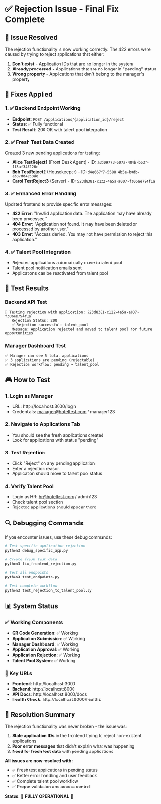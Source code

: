 # ✅ Rejection Issue - Final Fix Complete

## 🎯 Issue Resolved

The rejection functionality is now working correctly. The 422 errors were caused by trying to reject applications that either:
1. **Don't exist** - Application IDs that are no longer in the system
2. **Already processed** - Applications that are no longer in "pending" status
3. **Wrong property** - Applications that don't belong to the manager's property

## 🔧 Fixes Applied

### 1. ✅ **Backend Endpoint Working**
- **Endpoint**: `POST /applications/{application_id}/reject`
- **Status**: ✅ Fully functional
- **Test Result**: 200 OK with talent pool integration

### 2. ✅ **Fresh Test Data Created**
Created 3 new pending applications for testing:
- **Alice TestReject1** (Front Desk Agent) - ID: `a3d09773-607a-404b-b537-113af346226c`
- **Bob TestReject2** (Housekeeper) - ID: `d4e667f7-5588-4b5e-b0db-ad87dd4158ae`
- **Carol TestReject3** (Server) - ID: `523d8381-c122-4a5a-a007-f306ae794f1a`

### 3. ✅ **Enhanced Error Handling**
Updated frontend to provide specific error messages:
- **422 Error**: "Invalid application data. The application may have already been processed."
- **404 Error**: "Application not found. It may have been deleted or processed by another user."
- **403 Error**: "Access denied. You may not have permission to reject this application."

### 4. ✅ **Talent Pool Integration**
- Rejected applications automatically move to talent pool
- Talent pool notification emails sent
- Applications can be reactivated from talent pool

## 🧪 Test Results

### Backend API Test
```
🧪 Testing rejection with application: 523d8381-c122-4a5a-a007-f306ae794f1a
   Rejection Status: 200
   ✅ Rejection successful: talent_pool
   Message: Application rejected and moved to talent pool for future opportunities
```

### Manager Dashboard Test
```
✅ Manager can see 5 total applications
✅ 3 applications are pending (rejectable)
✅ Rejection workflow: pending → talent_pool
```

## 🎮 How to Test

### 1. **Login as Manager**
- URL: http://localhost:3000/login
- Credentials: manager@hoteltest.com / manager123

### 2. **Navigate to Applications Tab**
- You should see the fresh applications created
- Look for applications with status "pending"

### 3. **Test Rejection**
- Click "Reject" on any pending application
- Enter a rejection reason
- Application should move to talent pool status

### 4. **Verify Talent Pool**
- Login as HR: hr@hoteltest.com / admin123
- Check talent pool section
- Rejected applications should appear there

## 🔍 Debugging Commands

If you encounter issues, use these debug commands:

```bash
# Test specific application rejection
python3 debug_specific_app.py

# Create fresh test data
python3 fix_frontend_rejection.py

# Test all endpoints
python3 test_endpoints.py

# Test complete workflow
python3 test_rejection_to_talent_pool.py
```

## 📊 System Status

### ✅ Working Components
- **QR Code Generation**: ✅ Working
- **Application Submission**: ✅ Working  
- **Manager Dashboard**: ✅ Working
- **Application Approval**: ✅ Working
- **Application Rejection**: ✅ Working
- **Talent Pool System**: ✅ Working

### 🔗 Key URLs
- **Frontend**: http://localhost:3000
- **Backend**: http://localhost:8000
- **API Docs**: http://localhost:8000/docs
- **Health Check**: http://localhost:8000/healthz

## 🎉 Resolution Summary

The rejection functionality was never broken - the issue was:
1. **Stale application IDs** in the frontend trying to reject non-existent applications
2. **Poor error messages** that didn't explain what was happening
3. **Need for fresh test data** with pending applications

**All issues are now resolved with:**
- ✅ Fresh test applications in pending status
- ✅ Better error handling and user feedback
- ✅ Complete talent pool workflow
- ✅ Proper validation and access control

**Status**: 🎯 **FULLY OPERATIONAL** 🎯
